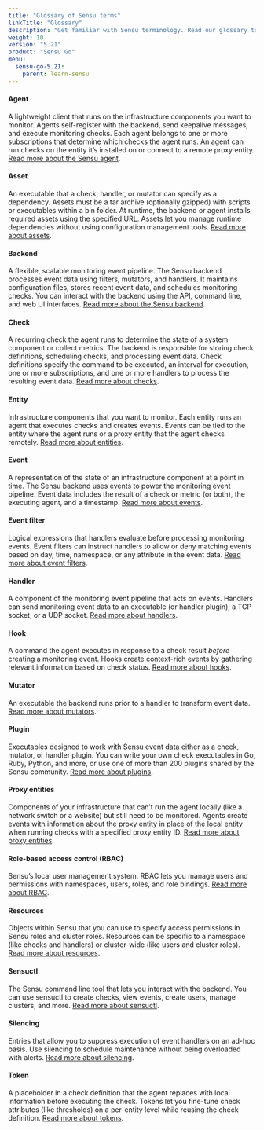 ```yaml
---
title: "Glossary of Sensu terms"
linkTitle: "Glossary"
description: "Get familiar with Sensu terminology. Read our glossary to learn the definitions of common Sensu terms, including agent, asset, backend, check, event, and many more. Bonus: each term links to a corresponding guide!"
weight: 10
version: "5.21"
product: "Sensu Go"
menu:
  sensu-go-5.21:
    parent: learn-sensu
---
```


#### Agent
A lightweight client that runs on the infrastructure components you want to monitor.
Agents self-register with the backend, send keepalive messages, and execute monitoring checks.
Each agent belongs to one or more subscriptions that determine which checks the agent runs.
An agent can run checks on the entity it’s installed on or connect to a remote proxy entity.
[Read more about the Sensu agent][1].

#### Asset
An executable that a check, handler, or mutator can specify as a dependency.
Assets must be a tar archive (optionally gzipped) with scripts or executables within a bin folder.
At runtime, the backend or agent installs required assets using the specified URL.
Assets let you manage runtime dependencies without using configuration management tools.
[Read more about assets][4].

#### Backend
A flexible, scalable monitoring event pipeline.
The Sensu backend processes event data using filters, mutators, and handlers.
It maintains configuration files, stores recent event data, and schedules monitoring checks.
You can interact with the backend using the API, command line, and web UI interfaces.
[Read more about the Sensu backend][2].

#### Check
A recurring check the agent runs to determine the state of a system component or collect metrics.
The backend is responsible for storing check definitions, scheduling checks, and processing event data.
Check definitions specify the command to be executed, an interval for execution, one or more subscriptions, and one or more handlers to process the resulting event data.
[Read more about checks][3].

#### Entity
Infrastructure components that you want to monitor.
Each entity runs an agent that executes checks and creates events.
Events can be tied to the entity where the agent runs or a proxy entity that the agent checks remotely.
[Read more about entities][7].

#### Event
A representation of the state of an infrastructure component at a point in time.
The Sensu backend uses events to power the monitoring event pipeline.
Event data includes the result of a check or metric (or both), the executing agent, and a timestamp.
[Read more about events][8].

#### Event filter
Logical expressions that handlers evaluate before processing monitoring events.
Event filters can instruct handlers to allow or deny matching events based on day, time, namespace, or any attribute in the event data.
[Read more about event filters][9].

#### Handler
A component of the monitoring event pipeline that acts on events.
Handlers can send monitoring event data to an executable (or handler plugin), a TCP socket, or a UDP socket.
[Read more about handlers][10].

#### Hook
A command the agent executes in response to a check result *before* creating a monitoring event.
Hooks create context-rich events by gathering relevant information based on check status.
[Read more about hooks][5].

#### Mutator
An executable the backend runs prior to a handler to transform event data.
[Read more about mutators][11].

#### Plugin
Executables designed to work with Sensu event data either as a check, mutator, or handler plugin. 
You can write your own check executables in Go, Ruby, Python, and more, or use one of more than 200 plugins shared by the Sensu community.
[Read more about plugins][6].

#### Proxy entities
Components of your infrastructure that can’t run the agent locally (like a network switch or a website) but still need to be monitored.
Agents create events with information about the proxy entity in place of the local entity when running checks with a specified proxy entity ID.
[Read more about proxy entities][12].

#### Role-based access control (RBAC)
Sensu’s local user management system.
RBAC lets you manage users and permissions with namespaces, users, roles, and role bindings.
[Read more about RBAC][13].

#### Resources
Objects within Sensu that you can use to specify access permissions in Sensu roles and cluster roles.
Resources can be specific to a namespace (like checks and handlers) or cluster-wide (like users and cluster roles).
[Read more about resources][18].

#### Sensuctl
The Sensu command line tool that lets you interact with the backend.
You can use sensuctl to create checks, view events, create users, manage clusters, and more.
[Read more about sensuctl][14].

#### Silencing
Entries that allow you to suppress execution of event handlers on an ad-hoc basis.
Use silencing to schedule maintenance without being overloaded with alerts.
[Read more about silencing][17].

#### Token
A placeholder in a check definition that the agent replaces with local information before executing the check.
Tokens let you fine-tune check attributes (like thresholds) on a per-entity level while reusing the check definition.
[Read more about tokens][16].

[1]: ../../reference/agent/
[2]: ../../reference/backend/
[3]: ../../reference/checks/
[4]: ../../reference/assets/
[5]: ../../reference/hooks/
[6]: ../../reference/checks/
[7]: ../../reference/entities/
[8]: ../../reference/events/
[9]: ../../reference/filters/
[10]: ../../reference/handlers/
[11]: ../../reference/mutators/
[12]: ../../reference/entities#proxy-entities
[13]: ../../reference/rbac/
[14]: ../../sensuctl/reference/
[15]: ../../reference/checks/#subdue-attributes
[16]: ../../reference/tokens/
[17]: ../../reference/silencing/
[18]: ../../reference/rbac#resources
